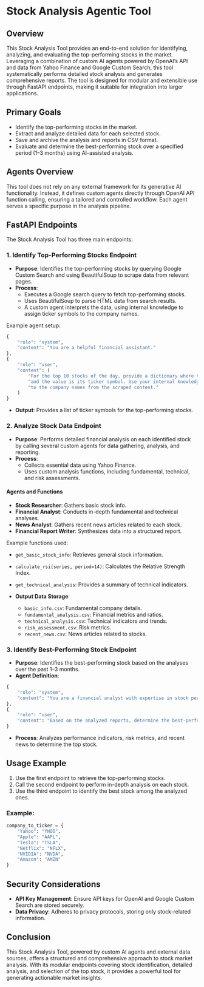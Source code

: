 # Stock Analysis Agentic Tool

## Overview
This Stock Analysis Tool provides an end-to-end solution for identifying, analyzing, and evaluating the top-performing stocks in the market. Leveraging a combination of custom AI agents powered by OpenAI’s API and data from Yahoo Finance and Google Custom Search, this tool systematically performs detailed stock analysis and generates comprehensive reports. The tool is designed for modular and extensible use through FastAPI endpoints, making it suitable for integration into larger applications.

## Primary Goals
- Identify the top-performing stocks in the market.
- Extract and analyze detailed data for each selected stock.
- Save and archive the analysis and reports in CSV format.
- Evaluate and determine the best-performing stock over a specified period (1–3 months) using AI-assisted analysis.

## Agents Overview
This tool does not rely on any external framework for its generative AI functionality. Instead, it defines custom agents directly through OpenAI API function calling, ensuring a tailored and controlled workflow. Each agent serves a specific purpose in the analysis pipeline.

## FastAPI Endpoints
The Stock Analysis Tool has three main endpoints:

### 1. Identify Top-Performing Stocks Endpoint
- **Purpose**: Identifies the top-performing stocks by querying Google Custom Search and using BeautifulSoup to scrape data from relevant pages.
- **Process**:
  - Executes a Google search query to fetch top-performing stocks.
  - Uses BeautifulSoup to parse HTML data from search results.
  - A custom agent interprets the data, using internal knowledge to assign ticker symbols to the company names.
  
Example agent setup:
```python
{
    "role": "system",
    "content": "You are a helpful financial assistant."
},
{
    "role": "user",
    "content": (
        "For the top 10 stocks of the day, provide a dictionary where the key is the company name "
        "and the value is its ticker symbol. Use your internal knowledge to assign ticker symbols "
        "to the company names from the scraped content."
    )
}
```
- **Output**: Provides a list of ticker symbols for the top-performing stocks.

### 2. Analyze Stock Data Endpoint
- **Purpose**: Performs detailed financial analysis on each identified stock by calling several custom agents for data gathering, analysis, and reporting.
- **Process**:
  - Collects essential data using Yahoo Finance.
  - Uses custom analysis functions, including fundamental, technical, and risk assessments.

#### Agents and Functions
- **Stock Researcher**: Gathers basic stock info.
- **Financial Analyst**: Conducts in-depth fundamental and technical analyses.
- **News Analyst**: Gathers recent news articles related to each stock.
- **Financial Report Writer**: Synthesizes data into a structured report.

Example functions used:
- `get_basic_stock_info`: Retrieves general stock information.
- `calculate_rsi(series, period=14)`: Calculates the Relative Strength Index.
- `get_technical_analysis`: Provides a summary of technical indicators.

- **Output Data Storage**:
  - `basic_info.csv`: Fundamental company details.
  - `fundamental_analysis.csv`: Financial metrics and ratios.
  - `technical_analysis.csv`: Technical indicators and trends.
  - `risk_assessment.csv`: Risk metrics.
  - `recent_news.csv`: News articles related to stocks.

### 3. Identify Best-Performing Stock Endpoint
- **Purpose**: Identifies the best-performing stock based on the analyses over the past 1–3 months.
- **Agent Definition**:
```python
{
    "role": "system",
    "content": "You are a financial analyst with expertise in stock performance evaluation."
},
{
    "role": "user",
    "content": "Based on the analyzed reports, determine the best-performing stock over the last 30 days and provide reasoning for your choice."
}
```
- **Process**: Analyzes performance indicators, risk metrics, and recent news to determine the top stock.

## Usage Example
1. Use the first endpoint to retrieve the top-performing stocks.
2. Call the second endpoint to perform in-depth analysis on each stock.
3. Use the third endpoint to identify the best stock among the analyzed ones.

### Example:
```python
company_to_ticker = {
    "Yahoo": "YHOO",
    "Apple": "AAPL",
    "Tesla": "TSLA",
    "Netflix": "NFLX",
    "NVIDIA": "NVDA",
    "Amazon": "AMZN"
}
```

## Security Considerations
- **API Key Management**: Ensure API keys for OpenAI and Google Custom Search are stored securely.
- **Data Privacy**: Adheres to privacy protocols, storing only stock-related information.

## Conclusion
This Stock Analysis Tool, powered by custom AI agents and external data sources, offers a structured and comprehensive approach to stock market analysis. With its modular endpoints covering stock identification, detailed analysis, and selection of the top stock, it provides a powerful tool for generating actionable market insights.
